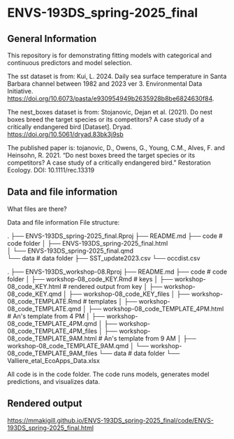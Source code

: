 # ENVS-193DS_spring-2025_final

## General Information

This repository is for demonstrating fitting models with categorical and continuous predictors and model selection.

The sst dataset is from: Kui, L. 2024. Daily sea surface temperature in Santa Barbara channel between 1982 and 2023 ver 3. Environmental Data Initiative. https://doi.org/10.6073/pasta/e930954949b2635928b8be6824630f84.

The nest_boxes dataset is from: Stojanovic, Dejan et al. (2021). Do nest boxes breed the target species or its competitors? A case study of a critically endangered bird [Dataset]. Dryad. https://doi.org/10.5061/dryad.83bk3j9sb

The published paper is: tojanovic, D., Owens, G., Young, C.M., Alves, F. and Heinsohn, R. 2021. “Do nest boxes breed the target species or its competitors? A case study of a critically endangered bird.” Restoration Ecology. DOI: 10.1111/rec.13319


## Data and file information

What files are there?

Data and file information
File structure:

.
├── ENVS-193DS_spring-2025_final.Rproj
├── README.md
├── code                                            # code folder
│   ├── ENVS-193DS_spring-2025_final.html                  
│   └── ENVS-193DS_spring-2025_final.qmd     
└── data                                            # data folder
    ├── SST_update2023.csv
    └── occdist.csv


.
├── ENVS-193DS_workshop-08.Rproj
├── README.md
├── code                                            # code folder
│   ├── workshop-08_code_KEY.Rmd                    # keys
│   ├── workshop-08_code_KEY.html                   # rendered output from key
│   ├── workshop-08_code_KEY.qmd
│   ├── workshop-08_code_KEY_files
│   ├── workshop-08_code_TEMPLATE.Rmd               # templates
│   ├── workshop-08_code_TEMPLATE.qmd
│   ├── workshop-08_code_TEMPLATE_4PM.html          # An's template from 4 PM
│   ├── workshop-08_code_TEMPLATE_4PM.qmd
│   ├── workshop-08_code_TEMPLATE_4PM_files
│   ├── workshop-08_code_TEMPLATE_9AM.html          # An's template from 9 AM
│   ├── workshop-08_code_TEMPLATE_9AM.qmd
│   └── workshop-08_code_TEMPLATE_9AM_files
└── data                                            # data folder
    └── Valliere_etal_EcoApps_Data.xlsx

All code is in the code folder. The code runs models, generates model predictions, and visualizes data.


## Rendered output
https://mmakigill.github.io/ENVS-193DS_spring-2025_final/code/ENVS-193DS_spring-2025_final.html  


